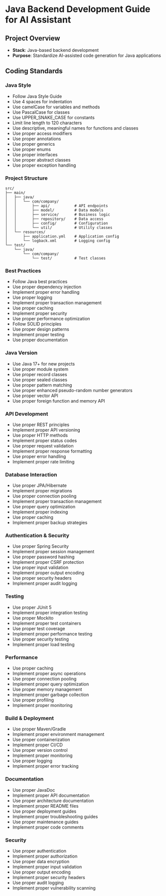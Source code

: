# Java Backend Development Guide for AI Assistant

## Project Overview

- **Stack**: Java-based backend development
- **Purpose**: Standardize AI-assisted code generation for Java applications

## Coding Standards

### Java Style

- Follow Java Style Guide
- Use 4 spaces for indentation
- Use camelCase for variables and methods
- Use PascalCase for classes
- Use UPPER_SNAKE_CASE for constants
- Limit line length to 120 characters
- Use descriptive, meaningful names for functions and classes
- Use proper access modifiers
- Use proper annotations
- Use proper generics
- Use proper enums
- Use proper interfaces
- Use proper abstract classes
- Use proper exception handling

### Project Structure

```plaintext
src/
├── main/
│   ├── java/
│   │   └── com/company/
│   │       ├── api/           # API endpoints
│   │       ├── model/         # Data models
│   │       ├── service/       # Business logic
│   │       ├── repository/    # Data access
│   │       ├── config/        # Configuration
│   │       └── util/          # Utility classes
│   └── resources/
│       ├── application.yml    # Application config
│       └── logback.xml        # Logging config
└── test/
    └── java/
        └── com/company/
            └── test/          # Test classes
```

### Best Practices

- Follow Java best practices
- Use proper dependency injection
- Implement proper error handling
- Use proper logging
- Implement proper transaction management
- Use proper caching
- Implement proper security
- Use proper performance optimization
- Follow SOLID principles
- Use proper design patterns
- Implement proper testing
- Use proper documentation

### Java Version

- Use Java 17+ for new projects
- Use proper module system
- Use proper record classes
- Use proper sealed classes
- Use proper pattern matching
- Use proper enhanced pseudo-random number generators
- Use proper vector API
- Use proper foreign function and memory API

### API Development

- Use proper REST principles
- Implement proper API versioning
- Use proper HTTP methods
- Implement proper status codes
- Use proper request validation
- Implement proper response formatting
- Use proper error handling
- Implement proper rate limiting

### Database Interaction

- Use proper JPA/Hibernate
- Implement proper migrations
- Use proper connection pooling
- Implement proper transaction management
- Use proper query optimization
- Implement proper indexing
- Use proper caching
- Implement proper backup strategies

### Authentication & Security

- Use proper Spring Security
- Implement proper session management
- Use proper password hashing
- Implement proper CSRF protection
- Use proper input validation
- Implement proper output encoding
- Use proper security headers
- Implement proper audit logging

### Testing

- Use proper JUnit 5
- Implement proper integration testing
- Use proper Mockito
- Implement proper test containers
- Use proper test coverage
- Implement proper performance testing
- Use proper security testing
- Implement proper load testing

### Performance

- Use proper caching
- Implement proper async operations
- Use proper connection pooling
- Implement proper query optimization
- Use proper memory management
- Implement proper garbage collection
- Use proper profiling
- Implement proper monitoring

### Build & Deployment

- Use proper Maven/Gradle
- Implement proper environment management
- Use proper containerization
- Implement proper CI/CD
- Use proper version control
- Implement proper monitoring
- Use proper logging
- Implement proper error tracking

### Documentation

- Use proper JavaDoc
- Implement proper API documentation
- Use proper architecture documentation
- Implement proper README files
- Use proper deployment guides
- Implement proper troubleshooting guides
- Use proper maintenance guides
- Implement proper code comments

### Security

- Use proper authentication
- Implement proper authorization
- Use proper data encryption
- Implement proper input validation
- Use proper output encoding
- Implement proper security headers
- Use proper audit logging
- Implement proper vulnerability scanning
